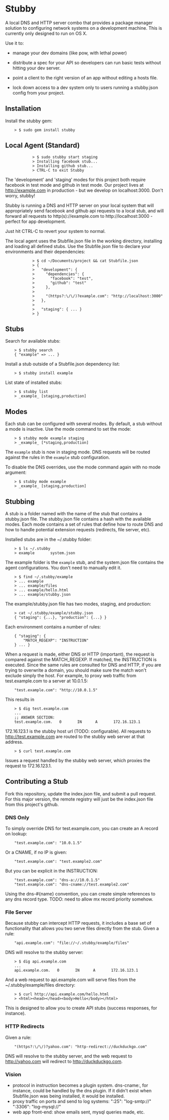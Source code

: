 # Stubby

A local DNS and HTTP server combo that provides a package manager
solution to configuring network systems on a development machine. This
is currently only designed to run on OS X.

Use it to:

* manage your dev domains (like pow, with lethal power)

* distribute a spec for your API so developers can run basic tests without
hitting your dev server.

* point a client to the right version of an app without editing a hosts file.

* lock down access to a dev system only to users running a stubby.json config
from your project.

## Installation

Install the stubby gem:

		> $ sudo gem install stubby

## Local Agent (Standard)

                > $ sudo stubby start staging
                > Installing facebook stub...
                > Installing github stub...
                > CTRL-C to exit Stubby

The 'development' and 'staging' modes for this project both require facebook 
in test mode and github in test mode. Our project lives at http://example.com
in production - but we develop on localhost:3000. Don't worry, stubby!

Stubby is running a DNS and HTTP server on your local system that will
appropriately send facebook and github api requests to a local stub, and will
forward all requests to http(s)://example.com to http://localhost:3000 -
perfect for app development.

Just hit CTRL-C to revert your system to normal.

The local agent uses the Stubfile.json file in the working directory, installing
and loading all defined stubs. Use the Stubfile.json file to declare your
environments and their dependencies:

                > $ cd ~/Documents/project && cat Stubfile.json
                > {
                >   "development": {
                >     "dependencies": {
                >       "facebook": "test",
                >       "github": "test"
                >     },
                >
                >     "(https?:\/\/)?example.com": "http://localhost:3000"
                >   },
                > 
                >   "staging": { ... }
                > }

## Stubs

Search for available stubs:


		> $ stubby search
		{ "example" => ... }
		
Install a stub outside of a Stubfile.json dependency list:

		> $ stubby install example

List state of installed stubs:

		> $ stubby list
		> _example_ [staging,production]


## Modes

Each stub can be configured with several modes. By default, a stub 
without a mode is inactive. Use the mode command to set the mode:

		> $ stubby mode example staging
		> _example_ [*staging,production]

The `example` stub is now in staging mode. DNS requests will be routed
against the rules in the `example` stub configuration.

To disable the DNS overrides, use the mode command again with no mode
argument:

		> $ stubby mode example
		> _example_ [staging,production]
	

## Stubbing

A stub is a folder named with the name of the stub that contains a stubby.json file. The stubby.json file contains a hash with the available
modes. Each mode contains a set of rules that define how to route DNS and how to handle potential extension requests (redirects, file server, etc).

Installed stubs are in the ~/.stubby folder:

		> $ ls ~/.stubby 
		> example		system.json

The example folder is the `example` stub, and the system.json file contains the agent configurations. You don't need to manually edit it.

		> $ find ~/.stubby/example
		> ... example
		> ... example/files
		> ... example/hello.html
		> ... example/stubby.json
		
The example/stubby.json file has two modes, staging, and production:

		> cat ~/.stubby/example/stubby.json
		{ "staging": {...}, "production": {...} }

Each environment contains a number of rules:

		{ "staging": {
			"MATCH_REGEXP": "INSTRUCTION"
		} ... }		
		
When a request is made, either DNS or HTTP (important), the request is
compared against the MATCH_REGEXP. If matched, the INSTRUCTION is executed. Since the same rules are consulted for DNS and HTTP, if you are
trying to overwrite a domain, you should make sure the match won't exclude
simply the host. For example, to proxy web traffic from test.example.com
to a server at 10.0.1.5:

		"test.example.com": "http://10.0.1.5"
		
This results in 

		> $ dig test.example.com
		...
		;; ANSWER SECTION:
		test.example.com.   0       IN      A       172.16.123.1
 
172.16.123.1 is the stubby host url (TODO: configurable). All requests
to http://test.example.com are routed to the stubby web server at that
address.
 
		> $ curl test.example.com
 		
Issues a request handled by the stubby web server, which proxies the request to 172.16.123.1.

## Contributing a Stub

Fork this repository, update the index.json file, and submit a pull request. For
this major version, the remote registry will just be the index.json file from
this project's github.

### DNS Only

To simply override DNS for test.example.com, you can create an A record on lookup:

		"test.example.com": "10.0.1.5"		
		
Or a CNAME, if no IP is given:

		"test.example.com": "test.example2.com"
		
But you can be explicit in the INSTRUCTION:

		"test.example.com": "dns-a://10.0.1.5"
		"test.example.com": "dns-cname://test.example2.com"
		
Using the dns-#{name} convention, you can create simple references to 
any dns record type. TODO: need to allow mx record priority somehow.
 
### File Server

Because stubby can intercept HTTP requests, it includes a base set of functionality that allows you two serve files directly from the stub. Given a rule:

		"api.example.com": "file://~/.stubby/example/files"
		
DNS will resolve to the stubby server:

		> $ dig api.example.com
		... 
		api.example.com.   0       IN      A       172.16.123.1
		
And a web request to api.example.com will serve files from the ~/.stubby/example/files directory:

		> $ curl http://api.example.com/hello.html
		> <html><head></head><body>Hello</body></html>

This is designed to allow you to create API stubs (success responses, for instance).


### HTTP Redirects

Given a rule:

		"(https?:\/\/)?yahoo.com": "http-redirect://duckduckgo.com"
		
DNS will resolve to the stubby server, and the web request to http://yahoo.com will redirect to http://duckduckgo.com.

### Vision

* protocol in instruction becomes a plugin system. dns-cname:, for instance,
  could be handled by the dns plugin. If it didn't exist when Stubfile.json was
  being installed, it would be installed. 
* proxy traffic on ports and send to log systems:
  ":25": "log-smtp://"
  ":3306": "log-mysql://"
* web app front-end: show emails sent, mysql queries made, etc.
